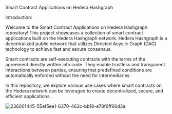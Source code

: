 Smart Contract Applications on Hedera Hashgraph

Introduction:

Welcome to the Smart Contract Applications on Hedera Hashgraph repository! This project showcases a collection of smart contract applications built on the Hedera Hashgraph network. Hedera Hashgraph is a decentralized public network that utilizes Directed Acyclic Graph (DAG) technology to achieve fast and secure consensus.

Smart contracts are self-executing contracts with the terms of the agreement directly written into code. They enable trustless and transparent interactions between parties, ensuring that predefined conditions are automatically enforced without the need for intermediaries.

In this repository, we explore various use cases where smart contracts on the Hedera network can be leveraged to create decentralized, secure, and efficient applications.

![236001445-55ef5ee1-6370-463c-bb18-e78f6ff66d3a](https://github.com/Prasannaverse13/Smart-Contract-Applications-on-Hedera-Hashgraph/assets/116105281/df4be7fa-cad4-421f-8b84-491fd60e89eb)
